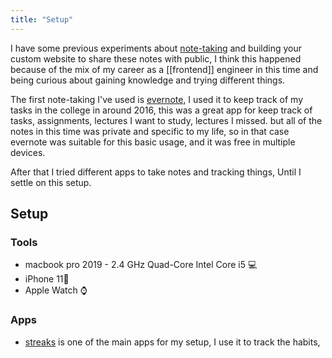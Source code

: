 ```yaml
---
title: "Setup"
---
```


I have some previous experiments about [note-taking](https://www.reddit.com/r/NoteTaking) and building your custom website to share these notes with public, I think this happened because of the mix of my career as a [[frontend]] engineer in this time and being curious about gaining knowledge and trying different things.

The first note-taking I've used is [evernote](https://evernote.com/), I used it to keep track of my tasks in the college in around 2016, this was a great app for keep track of tasks, assignments, lectures I want to study, lectures I missed. but all of the notes in this time was private and specific to my life, so in that case evernote was suitable for this basic usage, and it was free in multiple devices.

After that I tried different apps to take notes and tracking things, Until I settle on this setup.

## Setup

### Tools
- macbook pro 2019 - 2.4 GHz Quad-Core Intel Core i5 💻 
- iPhone 11📱 
- Apple Watch ⌚️ 

### Apps
- [streaks](https://streaksapp.com/) is one of the main apps for my setup, I use it to track the habits, 